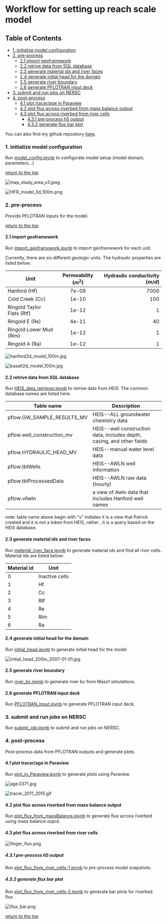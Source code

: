 
<a id='top'></a>

# Workflow for setting up reach scale model

## Table of Contents

* [1. initialize model configuration](#model-config)
* [2. pre-process](#pre-process)
    * [2.1 import geoframework](#import-geoframework)
    * [2.2 retrive data from SQL database](#SQL)
    * [2.3 generate material ids and river faces](#material-river-face)
    * [2.4 generate initial head for the domain](#initial-head)
    * [2.5 generate river boundary](#river-bc)
    * [2.6 generate PFLOTRAN input deck](#input_deck)
* [3. submit and run jobs on NERSC](#submit-and-run)
* [4. post-process](#post-process)
    * [4.1 plot tracer/age in Paraview](#plot-in-paraview)
    * [4.2 plot flux across riverbed from mass balance output](#plot-flux-from-massbalance)
    * [4.3 plot flux across riverbed from river cells](#plot-flux-from-river-cells)
        * [4.3.1 pre-process h5 output](#plot-flux-from-river-cells-1)
        * [4.3.2 generate flux bar plot](#plot-flux-from-river-cells-2)
       

You can also find my github repository [here](https://github.com/pshuai88/notebook).

<a id='model-config'></a>

### 1. initialize model configuration 

Run [model_config.ipynb](model_config.ipynb) to configurate model setup (model domain, parameters...)

[return to the top](#top)

![map_study_area_v3.jpeg](figures/map_study_area_v3.jpeg)

![HFR_model_3d_100m.png](figures/HFR_model_3d_100m.png)

<a id='pre-process'></a>

### 2.  pre-process

Provide PFLOTRAN inputs for the model.

[return to the top](#top)

<a id='import-geoframework'></a>

#### 2.1 import geoframework

Run [import_geoframework.ipynb](import_geoframework.ipynb) to import geoframework for each unit.

Currently, there are six different geologic units. The hydraulic properties are listed below:

| Unit | Permeability ($m^{2}$) | Hydraulic conductivity ($m/d$) |
|------|:---------------:|-------------:|
|Hanford (Hf)|7e-09| 7000|
|Cold Creek (Cc)|1e-10|100|
|Ringold Taylor Flats (Rtf)|1e-12|1|
|Ringold E (Re)|4e-11|40|
|Ringold Lower Mud (Rlm)|1e-12|1|
|Ringold A (Ra)|1e-12|1|

![hanford2d_model_100m.jpg](figures/hanford2d_model_100m.jpg)

![basalt2d_model_100m.jpg](figures/basalt2d_model_100m.jpg)

<a id='SQL'></a>

#### 2.2 retrive data from SQL database

Run [HEIS_data_retriever.ipynb](HEIS_data_retriever.ipynb) to retrive data from HEIS. The common database names are listed here:

|Table name| Description|
|----------|------------|
|pflow.GW_SAMPLE_RESULTS_MV|HEIS--ALL groundwater chemistry data|
|pflow.well_construction_mv|HEIS--well construction data, includes depth, casing, and other fields|
|pflow.HYDRAULIC_HEAD_MV|HEIS--manual water level data|
|pflow.tblWells|HEIS--AWLN well information|
|pflow.tblProcessedData|HEIS--AWLN raw data (hourly)|
|pflow.vAwln|a view of Awln data that includes Hanford well names|

note: table name above begin with "v" indiates it is a view that Patrick created and it is not a token from HEIS, rather , it is a query based on the HEIS database.


<a id='material-river-face'></a>

#### 2.3 generate material ids and river faces

Run [material_river_face.ipynb](material_river_face.ipynb) to generate material ids and find all river cells. Material ids are listed below:

|Material id| Unit|
|-----------|-----|
|0|Inactive cells|
|1|Hf|
|2|Cc|
|3|Rtf|
|4|Re|
|5|Rlm|
|6|Ra|

<a id='initial-head'></a>

#### 2.4 generate initial head for the domain

Run [initial_head.ipynb](initial_head.ipynb) to generate initial head for the model

![initial_head_200m_2007-01-01.jpg](figures/initial_head_200m_2007-01-01.jpg)

<a id='river-bc'></a>

#### 2.5 generate river boundary 

Run [river_bc.ipynb](river_bc.ipynb) to generate river bc from Mass1 simulations.

<a id='input_deck'></a>

#### 2.6 generate PFLOTRAN input deck 

Run [PFLOTRAN_input.ipynb](PFLOTRAN_input.ipynb) to generate PFLOTRAN input deck.

<a id='submit-and-run'></a>

### 3. submit and run jobs on NERSC 

Run [submit_job.ipynb](submit_job.ipynb) to submit and run jobs on NERSC.

<a id='post-process'></a>

### 4. post-process 

Post-process data from PFLOTRAN outputs and generate plots.

<a id='plot-in-paraview'></a>

#### 4.1 plot tracer/age in Paraview 

Run [plot_in_Paraview.ipynb](plot_in_Paraview.ipynb) to generate plots using Paraview

![age.0371.jpg](figures/age.0376.jpg)

![tracer_2011_2015.gif](figures/tracer_2011_2015.gif)

<a id='plot-flux-from-massbalance'></a>

#### 4.2 plot flux across riverbed from mass balance output 

Run [plot_flux_from_massBalance.ipynb](plot_flux_from_massBalance.ipynb) to generate flux across riverbed using mass balance ouput.

<a id='plot-flux-from-river-cells'></a>

#### 4.3 plot flux across riverbed from river cells

<a id='plot-flux-from-river-cells-1'></a>

![finger_flux.png](figures/finger_flux.png)

##### 4.3.1 pre-process h5 output 

Run [plot_flux_from_river_cells-1.ipynb](plot_flux_from_river_cells-1.ipynb) to pre-process model snapshots.

<a id='plot-flux-from-river-cells-2'></a>

##### 4.3.2 generate flux bar plot 

Run [plot_flux_from_river_cells-2.ipynb](plot_flux_from_river_cells-2.ipynb) to generate bar plots for riverbed flux.

![flux_bar.png](figures/flux_bar.png)

[return to the top](#top)
